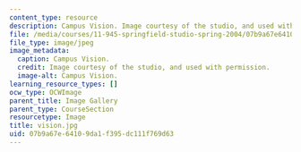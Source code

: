 ```yaml
---
content_type: resource
description: Campus Vision. Image courtesy of the studio, and used with permission.
file: /media/courses/11-945-springfield-studio-spring-2004/07b9a67e64109da1f395dc111f769d63_vision.jpg
file_type: image/jpeg
image_metadata:
  caption: Campus Vision.
  credit: Image courtesy of the studio, and used with permission.
  image-alt: Campus Vision.
learning_resource_types: []
ocw_type: OCWImage
parent_title: Image Gallery
parent_type: CourseSection
resourcetype: Image
title: vision.jpg
uid: 07b9a67e-6410-9da1-f395-dc111f769d63
---
```

